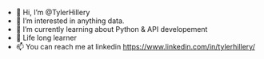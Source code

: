 - 👋 Hi, I’m @TylerHillery
- 👀 I’m interested in anything data.
- 🌱 I’m currently learning about Python & API developement
- 🧠 Life long learner
- 📫 You can reach me at linkedin https://www.linkedin.com/in/tylerhillery/

<!---
TylerHillery/TylerHillery is a ✨ special ✨ repository because its `README.md` (this file) appears on your GitHub profile.
You can click the Preview link to take a look at your changes.
--->
